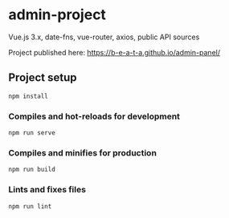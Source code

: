# admin-project

Vue.js 3.x, date-fns, vue-router, axios, public API sources

Project published here: https://b-e-a-t-a.github.io/admin-panel/


## Project setup
```
npm install
```

### Compiles and hot-reloads for development
```
npm run serve
```

### Compiles and minifies for production
```
npm run build
```

### Lints and fixes files
```
npm run lint
```

